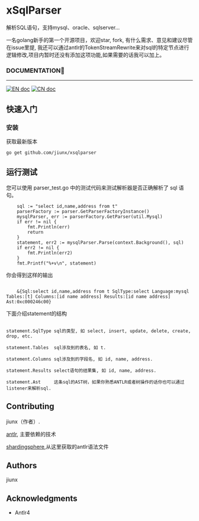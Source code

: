 # xSqlParser

解析SQL语句，支持mysql、oracle、sqlserver...

一名golang新手的第一个开源项目，欢迎star, fork, 有什么需求、意见和建议尽管在issue里提,
我还可以通过antlr的TokenStreamRewrite来对sql的特定节点进行逻辑修改,项目内暂时还没有添加这项功能,如果需要的话我可以加上。


### DOCUMENTATION📜

<hr>

[![EN doc](https://img.shields.io/badge/document-English-blue.svg)](https://github.com/jiunx/xsqlparser/blob/master/README.md)
[![CN doc](https://img.shields.io/badge/文档-中文版-blue.svg)](https://github.com/jiunx/xsqlparser/blob/master/README-cn.md)
## 快速入门



### 安装

获取最新版本


```
go get github.com/jiunx/xsqlparser
```




## 运行测试

您可以使用 parser_test.go 中的测试代码来测试解析器是否正确解析了 sql 语句。
```
    sql := "select id,name,address from t"
    parserFactory := parser.GetParserFactoryInstance()
    mysqlParser, err := parserFactory.GetParser(util.Mysql)
    if err != nil {
        fmt.Println(err)
        return
    }
    statement, err2 := mysqlParser.Parse(context.Background(), sql)
    if err2 != nil {
        fmt.Println(err2)
    }
    fmt.Printf("%+v\n", statement)
```
你会得到这样的输出
```

    &{Sql:select id,name,address from t SqlType:select Language:mysql Tables:[t] Columns:[id name address] Results:[id name address] Ast:0xc000246c00}

```
下面介绍statement的结构
```

statement.SqlType sql的类型, 如 select, insert, update, delete, create, drop, etc.

statement.Tables  sql涉及到的表名, 如 t.

statement.Columns sql涉及到的字段名, 如 id, name, address.

statement.Results select语句的结果集, 如 id, name, address.

statement.Ast     这条sql的AST树，如果你熟悉ANTLR或者树操作的话你也可以通过listener来解析sql.
```

## Contributing
jiunx（作者）.

[antlr](https://github.com/antlr/antlr4),  主要依赖的技术

[shardingsphere](https://github.com/apache/shardingsphere),从这里获取的antlr语法文件

## Authors

jiunx

## Acknowledgments

* Antlr4

